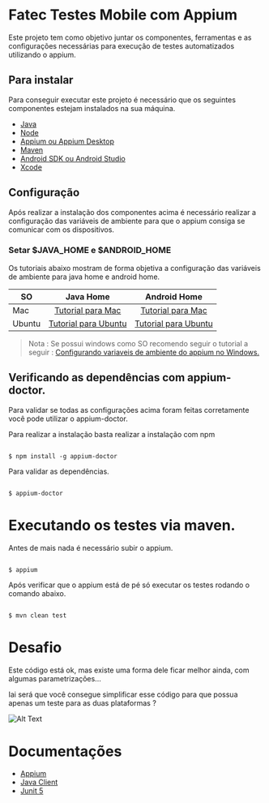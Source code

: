 # Fatec Testes Mobile com Appium

Este projeto tem como objetivo juntar os componentes, ferramentas e as configurações necessárias para execução de testes automatizados utilizando o appium.


## Para instalar 

Para conseguir executar este projeto é necessário que os seguintes componentes estejam instalados na sua máquina.

* [Java](https://www.oracle.com/br/java/technologies/javase/javase-jdk8-downloads.html) 
* [Node](https://nodejs.org/en/download/)
* [Appium ou Appium Desktop](https://github.com/appium/appium-desktop/releases/tag/v1.18.3)
* [Maven](https://maven.apache.org/install.html)
* [Android SDK ou Android Studio](https://developer.android.com/studio?hl=pt-br)
* [Xcode](https://developer.apple.com/xcode/)

## Configuração

Após realizar a instalação dos componentes acima é necessário realizar a configuração das variáveis de ambiente para que o appium consiga se comunicar com os dispositivos.

### Setar $JAVA_HOME e $ANDROID_HOME

Os tutoriais abaixo mostram de forma objetiva a configuração das variáveis de ambiente para java home e android home.

| SO        | Java Home           | Android Home  |
| ------------- |:-------------:| :-----:|
| Mac     | [Tutorial para Mac](https://www.mkyong.com/java/how-to-set-java_home-environment-variable-on-mac-os-x/) | [Tutorial para Mac](http://automate-apps.com/set-android_home-environment-variable-in-mac-os/) |
| Ubuntu      | [Tutorial para Ubuntu](https://vitux.com/how-to-setup-java_home-path-in-ubuntu/)      |   [Tutorial para Ubuntu](https://www.itsolutionstuff.com/post/how-to-set-android-home-environment-variable-in-ubuntuexample.html) |

> Nota : Se possui windows como SO recomendo seguir o tutorial a seguir : [Configurando variaveis de ambiente do appium no Windows.](http://www.taketest.com.br/2016/01/19/tutorial-instalacao-do-appium-no-windows-parte-1/)

## Verificando as dependências com appium-doctor.

Para validar se todas as configurações acima foram feitas corretamente você pode utilizar o appium-doctor.

Para realizar a instalação basta realizar a instalação com npm

```

$ npm install -g appium-doctor

```

Para validar as dependências.

```

$ appium-doctor

```

# Executando os testes via maven.

Antes de mais nada é necessário subir o appium.

```

$ appium

```

Após verificar que o appium está de pé só executar os testes rodando o comando abaixo.

```

$ mvn clean test

```


# Desafio

Este código está ok, mas existe uma forma dele ficar melhor ainda, com algumas parametrizações...

Iai será que você consegue simplificar esse código para que possua apenas um teste para as duas plataformas ?

![Alt Text](https://media.giphy.com/media/3WPKHcTih1xwQ/giphy.gif)


# Documentações

* [Appium](http://appium.io/docs/en/about-appium/intro/)
* [Java Client](https://github.com/appium/java-client)
* [Junit 5](https://junit.org/junit5/docs/current/user-guide/)

